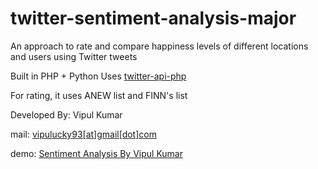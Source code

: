 twitter-sentiment-analysis-major
================================

An approach to rate and compare happiness levels of different locations and users using Twitter tweets

Built in PHP + Python
Uses <a href="https://github.com/J7mbo/twitter-api-php">twitter-api-php</a>

For rating, it uses ANEW list and FINN's list

Developed By:
Vipul Kumar

mail: <a href="mailto:vipulucky93@gmail.com">vipulucky93[at]gmail[dot]com</a>

demo: <a href="http://twitter-major.herokuapp.com/">Sentiment Analysis By Vipul Kumar</a>


